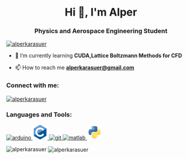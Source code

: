 <h1 align="center">Hi 👋, I'm Alper</h1>
<h3 align="center">Physics and Aerospace Engineering Student</h3>

<p align="left"> <a href="https://github.com/ryo-ma/github-profile-trophy"><img src="https://github-profile-trophy.vercel.app/?username=alperkarasuer" alt="alperkarasuer" /></a> </p>

- 🌱 I’m currently learning **CUDA,Lattice Boltzmann Methods for CFD**

- 📫 How to reach me **alperkarasuer@gmail.com**

<h3 align="left">Connect with me:</h3>
<p align="left">
<a href="https://linkedin.com/in/alperkarasuer" target="blank"><img align="center" src="https://raw.githubusercontent.com/rahuldkjain/github-profile-readme-generator/master/src/images/icons/Social/linked-in-alt.svg" alt="alperkarasuer" height="30" width="40" /></a>
</p>

<h3 align="left">Languages and Tools:</h3>
<p align="left"> <a href="https://www.arduino.cc/" target="_blank" rel="noreferrer"> <img src="https://cdn.worldvectorlogo.com/logos/arduino-1.svg" alt="arduino" width="40" height="40"/> </a> <a href="https://www.cprogramming.com/" target="_blank" rel="noreferrer"> <img src="https://raw.githubusercontent.com/devicons/devicon/master/icons/c/c-original.svg" alt="c" width="40" height="40"/> </a> <a href="https://git-scm.com/" target="_blank" rel="noreferrer"> <img src="https://www.vectorlogo.zone/logos/git-scm/git-scm-icon.svg" alt="git" width="40" height="40"/> </a> <a href="https://www.mathworks.com/" target="_blank" rel="noreferrer"> <img src="https://upload.wikimedia.org/wikipedia/commons/2/21/Matlab_Logo.png" alt="matlab" width="40" height="40"/> </a> <a href="https://www.python.org" target="_blank" rel="noreferrer"> <img src="https://raw.githubusercontent.com/devicons/devicon/master/icons/python/python-original.svg" alt="python" width="40" height="40"/> </a> </p>

<p><img align="left" src="https://github-readme-stats.vercel.app/api/top-langs?username=alperkarasuer&show_icons=true&locale=en&layout=compact" alt="alperkarasuer" /></p>

<p>&nbsp;<img align="center" src="https://github-readme-stats.vercel.app/api?username=alperkarasuer&show_icons=true&locale=en" alt="alperkarasuer" /></p>

